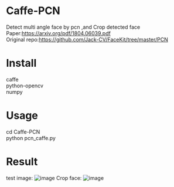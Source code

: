 # Caffe-PCN
Detect multi angle face by pcn ,and Crop detected face  
Paper:https://arxiv.org/pdf/1804.06039.pdf  
Original repo:https://github.com/Jack-CV/FaceKit/tree/master/PCN
# Install 
caffe  
python-opencv  
numpy
# Usage
cd Caffe-PCN  
python pcn_caffe.py  
# Result
test image:
![image](https://github.com/xxxx/xxxx/xxx.png)
Crop face:
![image](https://github.com/xxxx/xxxx/xxx.png)

